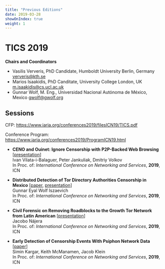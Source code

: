 ```yaml
---
title: "Previous Editions"
date: 2019-03-28
showOnIndex: true
weight: 1
---
```


# TICS 2019

**Chairs and Coordinators**

* Vasilis Ververis, PhD Candidate, Humboldt University Berlin, Germany ververis@kth.se
* Marios Isaakidis, PhD Canditate, University College London, UK m.isaakidis@cs.ucl.ac.uk
* Gunnar Wolf,  M. Eng., Universidad Nacional Autónoma de México, Mexico gwolf@gwolf.org


## Sessions

CFP: https://www.iaria.org/conferences2019/filesICN19/TICS.pdf

Conference Program: https://www.iaria.org/conferences2019/ProgramICN19.html

* **CENO and Ouinet: Ignore Censorship with P2P-Backed Web Browsing**
  [[presentation](/proceedings/2019a/icn_2019_vil2019.pdf)]<br>
  Ivan Vilata-i-Balaguer, Peter Jankuliak, Dmitriy Volkov<br>
  In Proc. of: *International Conference on Networking and Services*, **2019**, ICN

* **Distributed Detection of Tor Directory Authorities Censorship in Mexico**
  [[paper](/proceedings/2019a/icn_2019_6_20_38010.pdf),
  [presentation](/proceedings/2019a/icn_2019_6_20_38010-presentation.pdf)]<br>
  Gunnar Eyal Wolf Iszaevich<br>
  In Proc. of: *International Conference on Networking and Services*, **2019**, ICN

* **Civil Forensic on Removing Roadblocks to the Growth Tor Network from Latin American**
  [[presentation](/proceedings/2019a/icn_2019_naj2019.pdf)]<br>
  Jacobo Nájera<br>
  In Proc. of: *International Conference on Networking and Services*, **2019**, ICN

* **Early Detection of Censorship Events With Psiphon Network Data**
  [[paper](/proceedings/2019a/icn_2019_7_10_38005.pdf)]<br>
  Simin Kargar, Keith McManamen, Jacob Klein<br>
  In Proc. of: *International Conference on Networking and Services*, **2019**, ICN
